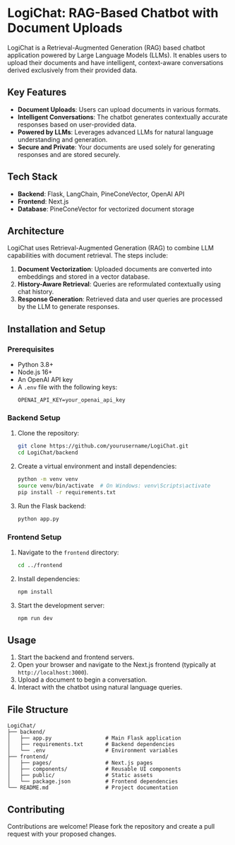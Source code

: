 # LogiChat: RAG-Based Chatbot with Document Uploads

LogiChat is a Retrieval-Augmented Generation (RAG) based chatbot application powered by Large Language Models (LLMs). It enables users to upload their documents and have intelligent, context-aware conversations derived exclusively from their provided data.

## Key Features
- **Document Uploads**: Users can upload documents in various formats.
- **Intelligent Conversations**: The chatbot generates contextually accurate responses based on user-provided data.
- **Powered by LLMs**: Leverages advanced LLMs for natural language understanding and generation.
- **Secure and Private**: Your documents are used solely for generating responses and are stored securely.

## Tech Stack
- **Backend**: Flask, LangChain, PineConeVector, OpenAI API
- **Frontend**: Next.js
- **Database**: PineConeVector for vectorized document storage

## Architecture
LogiChat uses Retrieval-Augmented Generation (RAG) to combine LLM capabilities with document retrieval. The steps include:
1. **Document Vectorization**: Uploaded documents are converted into embeddings and stored in a vector database.
2. **History-Aware Retrieval**: Queries are reformulated contextually using chat history.
3. **Response Generation**: Retrieved data and user queries are processed by the LLM to generate responses.

## Installation and Setup

### Prerequisites
- Python 3.8+
- Node.js 16+
- An OpenAI API key
- A `.env` file with the following keys:
  ```dotenv
  OPENAI_API_KEY=your_openai_api_key
  ```

### Backend Setup
1. Clone the repository:
   ```bash
   git clone https://github.com/yourusername/LogiChat.git
   cd LogiChat/backend
   ```

2. Create a virtual environment and install dependencies:
   ```bash
   python -m venv venv
   source venv/bin/activate  # On Windows: venv\Scripts\activate
   pip install -r requirements.txt
   ```

3. Run the Flask backend:
   ```bash
   python app.py
   ```

### Frontend Setup
1. Navigate to the `frontend` directory:
   ```bash
   cd ../frontend
   ```

2. Install dependencies:
   ```bash
   npm install
   ```

3. Start the development server:
   ```bash
   npm run dev
   ```

## Usage
1. Start the backend and frontend servers.
2. Open your browser and navigate to the Next.js frontend (typically at `http://localhost:3000`).
3. Upload a document to begin a conversation.
4. Interact with the chatbot using natural language queries.

## File Structure
```plaintext
LogiChat/
├── backend/
│   ├── app.py                 # Main Flask application
│   ├── requirements.txt       # Backend dependencies
│   └── .env                   # Environment variables
├── frontend/
│   ├── pages/                 # Next.js pages
│   ├── components/            # Reusable UI components
│   ├── public/                # Static assets
│   └── package.json           # Frontend dependencies
└── README.md                  # Project documentation
```

## Contributing
Contributions are welcome! Please fork the repository and create a pull request with your proposed changes.


